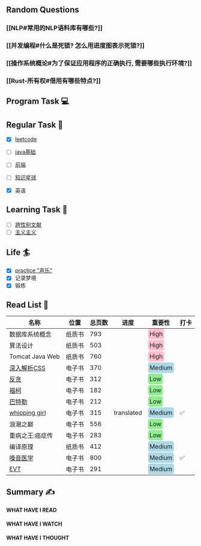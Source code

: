 ## Random Questions
### [[NLP#常用的NLP语料库有哪些?]]

### [[并发编程#什么是死锁? 怎么用进度图表示死锁?]]

### [[操作系统概论#为了保证应用程序的正确执行, 需要哪些执行环境?]]

### [[Rust-所有权#借用有哪些特点?]]



## Program Task  💻

## Regular Task  🤡
- [x] [leetcode](https://leetcode.cn/study-plan/dynamic-programming/?progress=3yzxhug)
- [ ] [java基础](https://javaguide.cn/java/basis/java-basic-questions-01.html#%E5%9F%BA%E7%A1%80%E6%A6%82%E5%BF%B5)
- [ ] [前端](https://web.qianguyihao.com)
- [ ] [知识星球](http://svip.iocoder.cn/index/index.html)
- [x] 英语


## Learning Task 🎯
- [ ] [跨性别文献](https://transreads.org/tag/article/)
- [ ] [主义主义](https://space.bilibili.com/23191782/channel/seriesdetail?sid=1424248)

## Life 🏄
- [x] [practice "声乐"](https://docs.google.com/spreadsheets/d/1F0zsAOoyfBXu63_U2zy0et0Ku1OxZ0DCDKUsEI5Ebjs/edit#gid=1676784532)
- [x] 记录梦境
- [x] 锻炼

## Read List 📖
| 名称 | 位置 | 总页数 | 进度 | 重要性 | 打卡|
| -- | -- | -- | -- | -- | -- | 
|数据库系统概念    | 纸质书   | 793   |    | <span style="background-color: pink; border-radius: 5px; padding: 4px;">High</span>   |    | 
|算法设计    | 纸质书   | 503   |    | <span style="background-color: pink; border-radius: 5px; padding: 4px;">High</span>   |    | 
|Tomcat Java Web    | 纸质书   | 760   |    | <span style="background-color: pink; border-radius: 5px; padding: 4px;">High</span>   |    | 
|[深入解析CSS](x-devonthink-item://C54A8742-FADE-4C89-9DA0-AF7A4900582C)    | 电子书   | 370   |    | <span style="background-color: lightblue; border-radius: 5px; padding: 4px;">Medium</span>   |    | 
|[反贪](zotero://select/library/items/YNWCEKEZ )    | 电子书   | 312   |    | <span style="background-color: lightgreen; border-radius: 5px; padding: 4px;">Low</span>    |    | 
|[福柯](zotero://select/library/items/WFIGS9RP)    | 电子书  | 182   |    | <span style="background-color: lightgreen; border-radius: 5px; padding: 4px;">Low</span>  |    | 
|[巴特勒](zotero://select/library/items/FRYATLUE)    | 电子书   | 212   |    | <span style="background-color: lightgreen; border-radius: 5px; padding: 4px;">Low</span>   |    | 
|[whipping girl](zotero://select/library/items/SLRKW7GK )    | 电子书   | 315   |  translated  | <span style="background-color: lightblue; border-radius: 5px; padding: 4px;">Medium</span>   |  ✅  | 
|浪潮之巅   | 电子书   | 556   |    | <span style="background-color: lightgreen; border-radius: 5px; padding: 4px;">Low</span>   |    | 
|重病之王:癌症传   | 电子书   | 283   |    | <span style="background-color: lightgreen; border-radius: 5px; padding: 4px;">Low</span>   |    | 
|编译原理    | 纸质书   | 412   |    | <span style="background-color: lightblue; border-radius: 5px; padding: 4px;">Medium</span>   |    | 
|[嗓音医学](x-devonthink-item://F2E6CA62-0245-4B2D-AC5E-10900B550D82)    | 电子书   | 800   |    | <span style="background-color: lightblue; border-radius: 5px; padding: 4px;">Medium</span>    |  ✅  | 
|[EVT](x-devonthink-item://86BBA629-AFDE-4B42-97E7-1975EC810983)    | 电子书   | 291   |    | <span style="background-color: lightblue; border-radius: 5px; padding: 4px;">Medium</span>    |    | 



## Summary ✍
####  WHAT HAVE I READ

#### WHAT HAVE I WATCH

#### WHAT HAVE I THOUGHT

